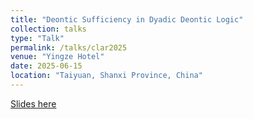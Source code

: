 ```yaml
---
title: "Deontic Sufficiency in Dyadic Deontic Logic"
collection: talks
type: "Talk"
permalink: /talks/clar2025
venue: "Yingze Hotel"
date: 2025-06-15
location: "Taiyuan, Shanxi Province, China"
---
```


[Slides here](/files/slides_clar.pdf)

